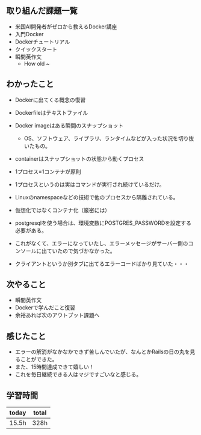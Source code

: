 ## 取り組んだ課題一覧

- 米国AI開発者がゼロから教えるDocker講座
- 入門Docker
-  Dockerチュートリアル
- クイックスタート
- 瞬間英作文
	- How old ~
## わかったこと

-  Dockerに出てくる概念の復習
-  Dockerfileはテキストファイル
- Docker imageはある瞬間のスナップショット
	- OS、ソフトウェア、ライブラリ、ランタイムなどが入った状況を切り抜いたもの。
- containerはスナップショットの状態から動くプロセス
- 1プロセス=1コンテナが原則
- 1プロセスというのは実はコマンドが実行され続けているだけ。
- Linuxのnamespaceなどの技術で他のプロセスから隔離されている。
- 仮想化ではなくコンテナ化（厳密には）

- postgresqlを使う場合は、環境変数にPOSTGRES_PASSWORDを設定する必要がある。
- これがなくて、エラーになっていたし、エラーメッセージがサーバー側のコンソールに出ていたので気づかなかった。
- クライアントというか別タブに出てるエラーコードばかり見ていた・・・
## 次やること

- 瞬間英作文
- Dockerで学んだこと復習
- 余裕あれば次のアウトプット課題へ
## 感じたこと

- エラーの解消がなかなかできず苦しんでいたが、なんとかRailsの日の丸を見ることができた。
- また、15時間達成できて嬉しい！
- これを毎日継続できる人はマジですごいなと感じる。
## 学習時間

| today | total |
| ----- | ----- |
| 15.5h | 328h     |